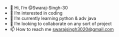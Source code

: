- 👋 Hi, I’m @Swaraj-Singh-30
- 👀 I’m interested in coding
- 🌱 I’m currently learning python & adv java
- 💞️ I’m looking to collaborate on any sort of project
- 📫 How to reach me swarajsingh3020@gmail.com

<!---
Swaraj-Singh-30/Swaraj-Singh-30 is a ✨ special ✨ repository because its `README.md` (this file) appears on your GitHub profile.
You can click the Preview link to take a look at your changes.
--->
